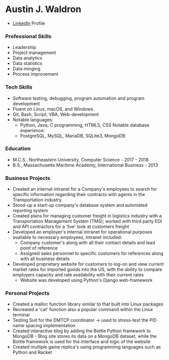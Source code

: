 # Austin J. Waldron

* [LinkedIn](https://www.linkedin.com/in/austin-waldron-ozzycodes) Profile

### Professional Skills

* Leadership
* Project management
* Data analytics
* Data statistics
* Data minging
* Process improvement

### Tech Skills

* Software testing, debugging, program automation and program development
* Fluent on Linux, macOS, and Windows.
* Git, Bash, Script, VBA, Web-development
* Notable languages:
  * Python, Java, C programming, HTML5, CSS
Notable database experience:
  * PostgreSQL, MySQL, MariaDB, SQLite3, MongoDB

### Education

* M.C.S., Northeastern University, Computer Science - 2017 - 2018
* B.S., Massachusetts Maritime Academy, International Business - 2013

### Business Projects

* Created an internal intranet for a Company's employees to search for specific information regarding their contracts with agents in the Transportation industry.
* Stood-up a start-up company's database system and automated reporting system
* Created plans for managing customer freight in logistics industry with a Transportation Management System (TMS); worked with third party EDI and API contractors for a 'live' look at customers freight
* Developed an employer's	internal intranet for operational purposes available to necessary employees, intranet included:
  * Company customer's along with all their contact details and lead point of reference
  * Assigned sales personnel to specific customers for references along with all business details
* Developed proprietary website for customers to log-on and view current market rates for imported goods into the US, with the ability to compare employers capacity and rate availability with their current rates
  * Website was developed using Python's Django web-framework

### Personal Projects

* Created a malloc function library similar to that built into Linux packages
* Recreated a 'cat' function also a popular command within the Linux terminal
* Testing Suit for the DMTCP coordinator -> used to stress-test the PID name spacing implementation
* Created interactive blog by adding the Bottle Python framework to MongoDB  - Blog site stores its data on a MongoDB dataset, while the Bottle framework is used for the interface and logic of the website
* Created multiple game replica's using programming languages such as Python and Racket

